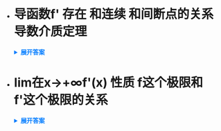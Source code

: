 - # 导函数f' 存在 和连续 和间断点的关系  导数介质定理

  <details>
    <summary style="font-weight: bold; color: #007bff;">展开答案</summary>
    <ul>    
    <li style="color: blue;">导函数f'存在 那么导函数在某点极限存在 一定连续 limf'(x) = f'(x0)（切线的极限存在并且相同）【通过洛必达计算得到】 而普通函数没有这个性质
      </li>
        <li style="color: blue;">如果导函数在某点存在 那么这个点不可能是 导函数的 第一类间断点【函数没有这个 函数随便】 因为他的左右变化率不能突变 也就没有跳跃间断点 并且他一定是连续的 所以没有可去间断点 故没有第一类间断点</li>
        <li style="color: blue;">如果函数可导 f(x) 那么 f'(x)要么连续 要么是震荡间断点的【只是不符合连续定义 但是并没有断开】</li>
      <li style="color: blue;">      <img src="https://raw.githubusercontent.com/Xioaruan912/pic/main/image-20251010161109431.png" alt="公式图" style="height: 200px; vertical-align: middle;">
      </li>
      <li style="color: blue;">如果导数 在区间内存在两个范围 f'(a) = A f'(b)=B 那么 u在a到b内 一定可以取到 A,B的任意值
      </li>
    </ul>
  </details>

- # lim在x->+∞f'(x) 性质 f这个极限和f'这个极限的关系

  <details>
    <summary style="font-weight: bold; color: #007bff;">展开答案</summary>
    <ul>    
    <li style="color: blue;">如果 lim x->+∞ f(x)存在 但是lim在x->+∞f'(x) 不一定存在
    </li>
    <li style="color: blue;">如果f在(0,+∞)可导并且在x->+∞有斜渐近线 lim在x->+∞f'(x) 不一定存在      </li>
    </ul>
  </details>
  
